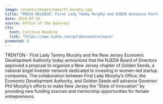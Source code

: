 ```yaml
---
image: /assets/images/news/fl-murphy.jpg
title: "PRESS RELEASE: First Lady Tammy Murphy and NJEDA Announce Partnership with Golden Seeds to Increase Funding for Women-Led Startups"
date: 2019-07-16
source: Office of the Governor
cta:
  text: Continue Reading
  link: "https://www.njeda.com/goldenseedsrelease"
promoted: 0
---
```


TRENTON - First Lady Tammy Murphy and the New Jersey Economic Development Authority today announced that the NJEDA Board of Directors approved a proposal to organize a New Jersey chapter of Golden Seeds, a national angel investor network dedicated to investing in women-led startup companies. The collaboration between First Lady Murphy’s Office, the Economic Development Authority, and Golden Seeds will advance Governor Phil Murphy’s efforts to make New Jersey the “State of Innovation” by providing new funding sources and mentorship opportunities for female entrepreneurs.
